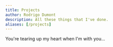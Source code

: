 ```yaml
---
title: Projects
author: Rodrigo Dumont
description: All these things that I've done.
aliases: [/projects]
---
```


You're tearing up my heart when I'm with you...
